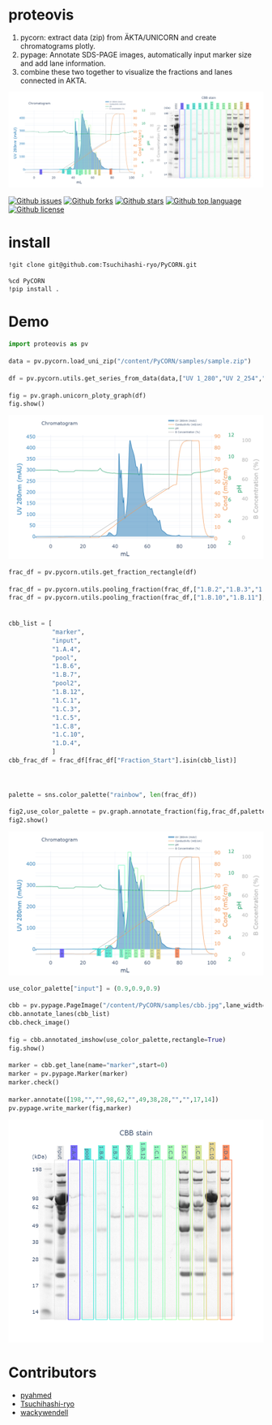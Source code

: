 # proteovis

<!-- # Short Description -->

1. pycorn: extract data (zip) from ÄKTA/UNICORN and create chromatograms plotly.
2. pypage: Annotate SDS-PAGE images, automatically input marker size and add lane information.
3. combine these two together to visualize the fractions and lanes connected in AKTA.

![proteovis](resources/sample.png)

<!-- # Badges -->

[![Github issues](https://img.shields.io/github/issues/Tsuchihashi-ryo/PyCORN)](https://github.com/Tsuchihashi-ryo/PyCORN/issues)
[![Github forks](https://img.shields.io/github/forks/Tsuchihashi-ryo/PyCORN)](https://github.com/Tsuchihashi-ryo/PyCORN/network/members)
[![Github stars](https://img.shields.io/github/stars/Tsuchihashi-ryo/PyCORN)](https://github.com/Tsuchihashi-ryo/PyCORN/stargazers)
[![Github top language](https://img.shields.io/github/languages/top/Tsuchihashi-ryo/PyCORN)](https://github.com/Tsuchihashi-ryo/PyCORN/)
[![Github license](https://img.shields.io/github/license/Tsuchihashi-ryo/PyCORN)](https://github.com/Tsuchihashi-ryo/PyCORN/)


# install

```
!git clone git@github.com:Tsuchihashi-ryo/PyCORN.git

%cd PyCORN
!pip install .
```

# Demo
```python
import proteovis as pv

data = pv.pycorn.load_uni_zip("/content/PyCORN/samples/sample.zip")

df = pv.pycorn.utils.get_series_from_data(data,["UV 1_280","UV 2_254","Cond","pH","Conc B","Run Log",'Fractions'],)

fig = pv.graph.unicorn_ploty_graph(df)
fig.show() 
```
![Demo](resources/file-4-0.png)

```python
frac_df = pv.pycorn.utils.get_fraction_rectangle(df)

frac_df = pv.pycorn.utils.pooling_fraction(frac_df,["1.B.2","1.B.3","1.B.4","1.B.5"])
frac_df = pv.pycorn.utils.pooling_fraction(frac_df,["1.B.10","1.B.11"],name="pool2")


cbb_list = [
            "marker",
            "input",
            "1.A.4",
            "pool",
            "1.B.6",
            "1.B.7",
            "pool2",
            "1.B.12",
            "1.C.1",
            "1.C.3",
            "1.C.5",
            "1.C.8",
            "1.C.10",
            "1.D.4",
            ]
cbb_frac_df = frac_df[frac_df["Fraction_Start"].isin(cbb_list)]



palette = sns.color_palette("rainbow", len(frac_df))

fig2,use_color_palette = pv.graph.annotate_fraction(fig,frac_df,palette=palette,annotations=cbb_list)
fig2.show() 
``` 
![Demo](resources/file-4-1.png)

```python
use_color_palette["input"] = (0.9,0.9,0.9)

cbb = pv.pypage.PageImage("/content/PyCORN/samples/cbb.jpg",lane_width=50)
cbb.annotate_lanes(cbb_list)
cbb.check_image()

fig = cbb.annotated_imshow(use_color_palette,rectangle=True)
fig.show()

marker = cbb.get_lane(name="marker",start=0)
marker = pv.pypage.Marker(marker)
marker.check()

marker.annotate([198,"","",98,62,"",49,38,28,"","",17,14])
pv.pypage.write_marker(fig,marker)
```
![Demo](resources/file-4-2.png)







# Contributors

- [pyahmed](https://github.com/pyahmed)
- [Tsuchihashi-ryo](https://github.com/Tsuchihashi-ryo)
- [wackywendell](https://github.com/wackywendell)

<!-- CREATED_BY_LEADYOU_README_GENERATOR -->
